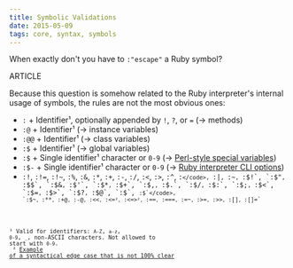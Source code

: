 ```yaml
---
title: Symbolic Validations
date: 2015-05-09
tags: core, syntax, symbols
---
```


When exactly don't you have to `:"escape"` a Ruby symbol?

ARTICLE

Because this question is somehow related to the Ruby interpreter's internal usage of symbols, the rules are not the most obvious ones:

- `:` + Identifier¹, optionally appended by `!`, `?`, or `=` (→ methods)
- `:@` + Identifier¹ (→ instance variables)
- `:@@` + Identifier¹ (→ class variables)
- `:$` + Identifier¹ (→ global variables)
- `:$` + Single identifier¹ character or `0-9` (→ [Perl-style special variables](http://idiosyncratic-ruby.com/9-globalization.html))
- `:$-` + Single identifier¹ character or `0-9` (→ [Ruby interpreter CLI options](http://idiosyncratic-ruby.com/9-globalization.html#other-special-global-variables))
- `:!`, `:!=`, `:!~`, `:%`, `:&`, `:*`, `:+`, `:-`, `:/`, `:<`, `:>`, `:^`, <code>:`</code>, `:|`, `:~`, `:$!`, `:$"`, `:$$`, `:$&`, `:$'`, `:$*`, `:$+`, `:$,`, `:$.`, `:$/`, `:$:`, `:$;`, `:$<`, `:$=`, `:$>`, `:$?`, `:$@`, `:$\`, <code>:$`</code>, `:$~`, `:**`, `:+@`, `:-@`, `:<<`, `:<=`², `:<=>`², `:==`, `:===`, `:=~`, `:>=`, `:>>`, `:[]`, `:[]=`

¹ Valid for identifiers: `A-Z`, `a-z`, `0-9`, `_`, non-ASCII characters. Not allowed to start with `0-9`.<br/>
² [Example of a syntactical edge case that is not 100% clear](http://idiosyncratic-ruby.com/29-limitations-of-language.html#no-simple-rule-if-a-symbol-can-be-displayed-without-the-explicit--syntax)